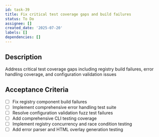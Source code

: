 ```yaml
---
id: task-39
title: Fix critical test coverage gaps and build failures
status: To Do
assignee: []
created_date: '2025-07-20'
labels: []
dependencies: []
---
```


## Description

Address critical test coverage gaps including registry build failures, error handling coverage, and configuration validation issues

## Acceptance Criteria

- [ ] Fix registry component build failures
- [ ] Implement comprehensive error handling test suite
- [ ] Resolve configuration validation fuzz test failures
- [ ] Add comprehensive CLI testing coverage
- [ ] Implement registry concurrency and race condition testing
- [ ] Add error parser and HTML overlay generation testing
